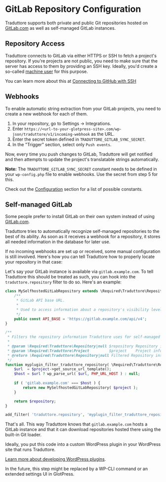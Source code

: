 #  GitLab Repository Configuration

Traduttore supports both private and public Git repositories hosted on [GitLab.com](https://gitlab.com) as well as self-managed GitLab instances.

## Repository Access

Traduttore connects to GitLab via either HTTPS or SSH to fetch a project's repository. If you're projects are not public, you need to make sure that the server has access to them by providing an SSH key. Ideally, you'd create a so-called [machine user](https://developer.github.com/v3/guides/managing-deploy-keys/#machine-users) for this purpose.

You can learn more about this at [Connecting to GitHub with SSH](https://help.github.com/articles/connecting-to-github-with-ssh/)

## Webhooks

To enable automatic string extraction from your GitLab projects, you need to create a new webhook for each of them.

1. In your repository, go to Settings -> Integrations.
3. Enter `https://<url-to-your-glotpress-site>.com/wp-json/traduttore/v1/incoming-webhook` as the URL.
5. Enter the secret token defined in `TRADUTTORE_GITLAB_SYNC_SECRET`.
6. In the "Trigger" section, select only `Push events`.

Now, every time you push changes to GitLab, Traduttore will get notified and then attempts to update the project's translatable strings automatically.

**Note:** The `TRADUTTORE_GITLAB_SYNC_SECRET` constant needs to be defined in your `wp-config.php` file to enable webhooks. Use the secret from step 5 for this.

Check out the [Configuration](configuration.md) section for a list of possible constants.

## Self-managed GitLab

Some people prefer to install GitLab on their own system instead of using [GitLab.com](https://gitlab.com).

Traduttore tries to automatically recognize self-managed repositories to the best of its ability. As soon as it receives a webhook for a repository, it stores all needed information in the database for later use.

If no incoming webhooks are set up or received, some manual configuration is still involved. Here's how you can tell Traduttore how to properly locate your repository in that case:

Let's say your GitLab instance is available via `gitlab.example.com`. To tell Traduttore this should be treated as such, you can hook into the `traduttore.repository` filter to do so. Here's an example:

```php
class MySelfhostedGitLabRepository extends \Required\Traduttore\Repository\GitLab {
	/**
	 * GitLab API base URL.
	 *
	 * Used to access information about a repository's visibility level.
	 */
	public const API_BASE = 'https://gitlab.example.com/api/v4';
}

/**
 * Filters the repository information Traduttore uses for self-managed GitLab repositories.
 *
 * @param \Required\Traduttore\Repository|null $repository Repository instance.
 * @param \Required\Traduttore\Project         $project    Project information.
 * @return \Required\Traduttore\Repository|null Filtered Repository instance.
 */
function myplugin_filter_traduttore_repository( \Required\Traduttore\Repository $repository = null, \Required\Traduttore\Project $project ) {
	$url  = $project->get_source_url_template();
	$host = $url ? wp_parse_url( $url, PHP_URL_HOST ) : null;
	
	if ( 'gitlab.example.com' === $host ) {
		return new MySelfhostedGitLabRepository( $project );
	}

	return $repository;
} 

add_filter( 'traduttore.repository', 'myplugin_filter_traduttore_repository', 10, 2 );
```

That's all. This way Traduttore knows that `gitlab.example.com` hosts a GitLab instance and that it can download repositories hosted there using the built-in Git loader.

Ideally, you put this code into a custom WordPress plugin in your WordPress site that runs Traduttore.

[Learn more about developing WordPress plugins](https://developer.wordpress.org/plugins/).

In the future, this step might be replaced by a WP-CLI command or an extended settings UI in GlotPress.
